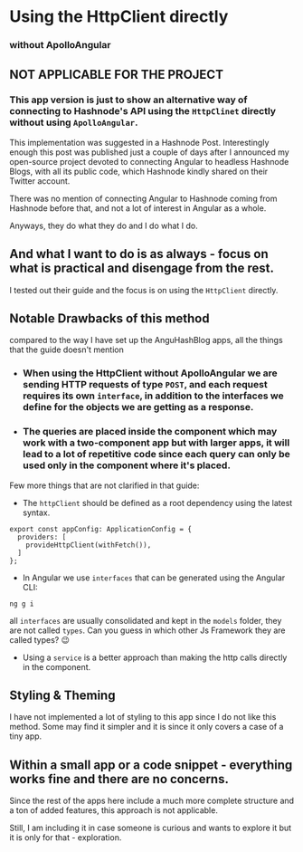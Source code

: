 # Using the HttpClient directly
### without ApolloAngular 

## NOT APPLICABLE FOR THE PROJECT

### This app version is just to show an alternative way of connecting to Hashnode's API using the `HttpClinet` directly without using `ApolloAngular`.

This implementation was suggested in a Hashnode Post. Interestingly enough this post was published just a couple of days after I announced my open-source project devoted to connecting Angular to headless Hashnode Blogs, with all its public code, which Hashnode kindly shared on their Twitter account. 

There was no mention of connecting Angular to Hashnode coming from Hashnode before that, and not a lot of interest in Angular as a whole.

Anyways, they do what they do and I do what I do. 
## And what I want to do is as always - focus on what is practical and disengage from the rest. 

I tested out their guide and the focus is on using the `HttpClient` directly.

## Notable Drawbacks of this method 
compared to the way I have set up the AnguHashBlog apps, all the things that the guide doesn't mention
- ### When using the HttpClient without ApolloAngular we are sending HTTP requests of type `POST`, and each request requires its own `interface`, in addition to the interfaces we define for the objects we are getting as a response. 
- ### The queries are placed inside the component which may work with a two-component app but with larger apps, it will lead to a lot of repetitive code since each query can only be used only in the component where it's placed.

Few more things that are not clarified in that guide:

- The `httpClient` should be defined as a root dependency using the latest syntax.
```
export const appConfig: ApplicationConfig = {
  providers: [
    provideHttpClient(withFetch()),
  ]
};
```

- In Angular we use `interfaces` that can be generated using the Angular CLI:
```
ng g i
```

all `interfaces` are usually consolidated and kept in the `models` folder, they are not called `types`. Can you guess in which other Js Framework they are called types? 😉
- Using a `service` is a better approach than making the http calls directly in the component.

## Styling & Theming 

I have not implemented a lot of styling to this app since I do not like this method. Some may find it simpler and it is since it only covers a case of a tiny app.

## Within a small app or a code snippet - everything works fine and there are no concerns.

Since the rest of the apps here include a much more complete structure and a ton of added features, this approach is not applicable. 

Still, I am including it in case someone is curious and wants to explore it but it is only for that - exploration.




